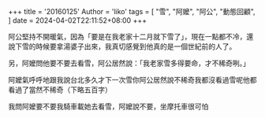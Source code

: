 +++
title = '20160125'
Author = 'liko'
tags = [
    "雪",
    "阿嬤",
    "阿公",
    "動態回顧",
]
date = 2024-04-02T22:11:52+08:00
+++

阿公堅持不開暖氣，因為「要是在我老家十二月就下雪了」，現在一點都不冷，還說下雪的時候要拿湯婆子出來，我真切感覺到他真的是一個世紀前的人了。

另，阿嬤問他要不要去看雪，阿公居然說：「我老家雪多得要命，才不稀奇咧。」

阿嬤氣呼呼地跟我說台北多久才下一次雪你阿公居然說不稀奇我都沒看過雪呢他都看過了當然不稀奇（下略五百字）

我問阿嬤要不要我騎車載她去看雪，阿嬤說不要，坐摩托車很可怕